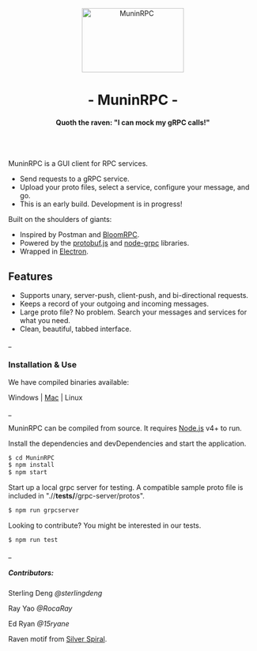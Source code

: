 <div align="center"><img src="https://images-na.ssl-images-amazon.com/images/I/515xyoCME2L._SX425_.jpg" width="206" height="130" title="MuninRPC"></div>
<h1 align="center">- MuninRPC -</h1>
<h4 align="center"><strong>Quoth the raven:</strong> "I can mock my gRPC calls!"</h4>

<br/>
<br/>

MuninRPC is a GUI client for RPC services.
  - Send requests to a gRPC service.
  - Upload your proto files, select a service, configure your message, and go.
  - This is an early build. Development is in progress! 
  

Built on the shoulders of giants:

  - Inspired by Postman and [BloomRPC](https://github.com/uw-labs/bloomrpc).
  - Powered by the [protobuf.js](https://github.com/protobufjs/protobuf.js) and [node-grpc](https://github.com/grpc/grpc-node) libraries.
  - Wrapped in [Electron](http://electronjs.org/). 

## Features

  - Supports unary, server-push, client-push, and bi-directional requests.
  - Keeps a record of your outgoing and incoming messages.
  - Large proto file? No problem. Search your messages and services for what you need.
  - Clean, beautiful, tabbed interface.


_


### Installation & Use

We have compiled binaries available:

Windows | [Mac](https://s3-us-west-1.amazonaws.com/elasticbeanstalk-us-west-1-763399177644/munin-rpc.zip) | Linux


_


MuninRPC can be compiled from source. It requires [Node.js](https://nodejs.org/) v4+ to run.

Install the dependencies and devDependencies and start the application.

```sh
$ cd MuninRPC
$ npm install
$ npm start
```

Start up a local grpc server for testing. A compatible sample proto file is included in ".//__tests/__/grpc-server/protos".

```sh
$ npm run grpcserver
```

Looking to contribute? You might be interested in our tests.

```sh
$ npm run test
```

_

##### Contributors:

Sterling Deng *@sterlingdeng* 

Ray Yao *@RocaRay*

Ed Ryan *@15ryane*

Raven motif from [Silver Spiral](https://www.zazzle.com/mbr/238845459138370735).
